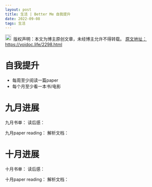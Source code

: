 ```yaml
---
layout: post
title: 生活 | Better Me 自我提升
date: 2022-09-08
tags: 生活
---
```


<img src="/images/copyright.ico" alt="copyright" style="display:inline;margin-bottom: -5px;" width="20" height="20"> 版权声明：本文为博主原创文章，未经博主允许不得转载。
<a target="_blank" href="https://voidoc.life/2298.html">原文地址：https://voidoc.life/2298.html </a>


# 自我提升

- 每周至少阅读一篇paper
- 每个月至少看一本书/电影


# 九月进展

九月书单：
读后感：

九月paper reading：
解析文档：



# 十月进展

十月书单：
读后感：

十月paper reading：
解析文档：












